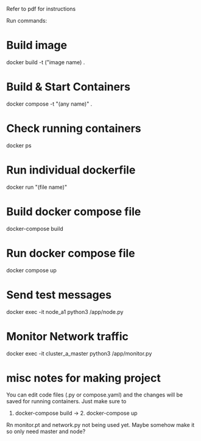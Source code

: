 Refer to pdf for instructions

Run commands:

# Build image
docker build -t ("image name) .

# Build & Start Containers
docker compose -t "(any name)" .

# Check running containers
docker ps

# Run individual dockerfile
docker run "(file name)"

# Build docker compose file
docker-compose build

# Run docker compose file
docker compose up

# Send test messages
docker exec -it node_a1 python3 /app/node.py

# Monitor Network traffic
docker exec -it cluster_a_master python3 /app/monitor.py


# misc notes for making project
You can edit code files (.py or compose.yaml) and the changes will be saved for running containers. Just make sure to 
1. docker-compose build   ->  2. docker-compose up

Rn monitor.pt and network.py not being used yet. Maybe somehow make it so only need master and node?
